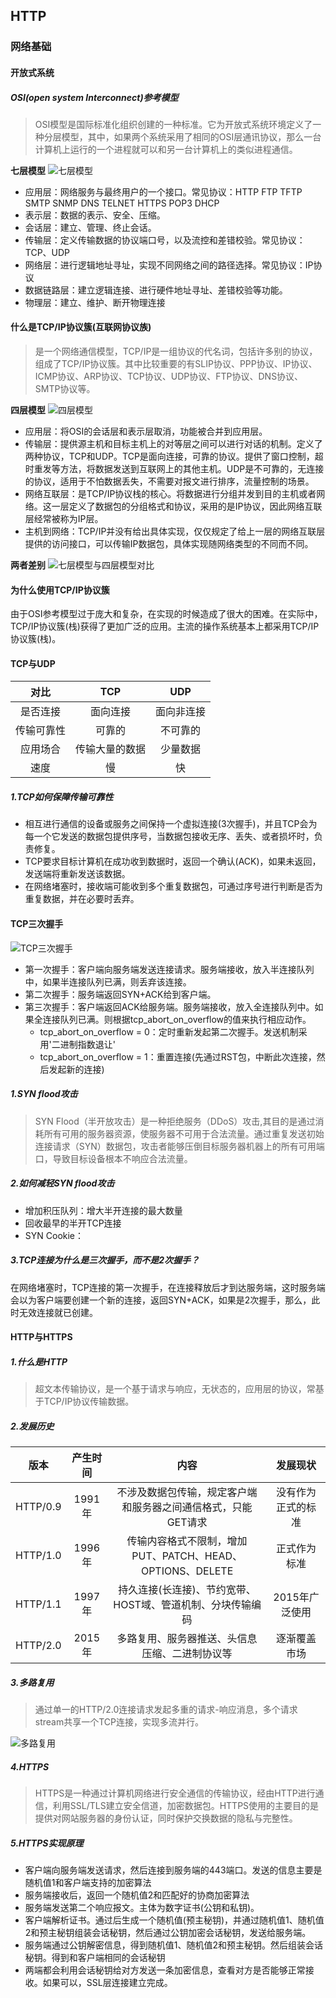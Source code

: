 ## HTTP

### 网络基础

#### 开放式系统
> 

##### OSI(open system Interconnect)参考模型
> OSI模型是国际标准化组织创建的一种标准。它为开放式系统环境定义了一种分层模型，其中，如果两个系统采用了相同的OSI层通讯协议，那么一台计算机上运行的一个进程就可以和另一台计算机上的类似进程通信。

**七层模型**
![七层模型](../assets/images/OSI分层模型.png)
- 应用层：网络服务与最终用户的一个接口。常见协议：HTTP FTP TFTP SMTP SNMP DNS TELNET HTTPS POP3 DHCP
- 表示层：数据的表示、安全、压缩。
- 会话层：建立、管理、终止会话。
- 传输层：定义传输数据的协议端口号，以及流控和差错校验。常见协议：TCP、UDP
- 网络层：进行逻辑地址寻址，实现不同网络之间的路径选择。常见协议：IP协议
- 数据链路层：建立逻辑连接、进行硬件地址寻址、差错校验等功能。
- 物理层：建立、维护、断开物理连接

#### 什么是TCP/IP协议簇(互联网协议族)
> 是一个网络通信模型，TCP/IP是一组协议的代名词，包括许多别的协议，组成了TCP/IP协议簇。其中比较重要的有SLIP协议、PPP协议、IP协议、ICMP协议、ARP协议、TCP协议、UDP协议、FTP协议、DNS协议、SMTP协议等。

**四层模型**
![四层模型](../assets/images/TCP-IP分层模型.png)
- 应用层：将OSI的会话层和表示层取消，功能被合并到应用层。
- 传输层：提供源主机和目标主机上的对等层之间可以进行对话的机制。定义了两种协议，TCP和UDP。TCP是面向连接，可靠的协议。提供了窗口控制，超时重发等方法，将数据发送到互联网上的其他主机。UDP是不可靠的，无连接的协议，适用于不怕数据丢失，不需要对报文进行排序，流量控制的场景。
- 网络互联层：是TCP/IP协议栈的核心。将数据进行分组并发到目的主机或者网络。这一层定义了数据包的分组格式和协议，采用的是IP协议，因此网络互联层经常被称为IP层。
- 主机到网络：TCP/IP并没有给出具体实现，仅仅规定了给上一层的网络互联层提供的访问接口，可以传输IP数据包，具体实现随网络类型的不同而不同。

**两者差别**
![七层模型与四层模型对比](../assets/images/OSI与TCP-IP区别.png)

#### 为什么使用TCP/IP协议簇
由于OSI参考模型过于庞大和复杂，在实现的时候造成了很大的困难。在实际中，TCP/IP协议簇(栈)获得了更加广泛的应用。主流的操作系统基本上都采用TCP/IP协议簇(栈)。

#### TCP与UDP
 对比 | TCP | UDP
:---: |:---:| :---:
是否连接 | 面向连接 | 面向非连接
传输可靠性 | 可靠的 | 不可靠的
应用场合 | 传输大量的数据 | 少量数据
速度 | 慢 | 快

##### 1.TCP如何保障传输可靠性

- 相互进行通信的设备或服务之间保持一个虚拟连接(3次握手)，并且TCP会为每一个它发送的数据包提供序号，当数据包接收无序、丢失、或者损坏时，负责修复。
- TCP要求目标计算机在成功收到数据时，返回一个确认(ACK)，如果未返回，发送端将重新发送该数据。
- 在网络堵塞时，接收端可能收到多个重复数据包，可通过序号进行判断是否为重复数据，并在必要时丢弃。

#### TCP三次握手

![TCP三次握手](../assets/images/TCP三次握手.png)

- 第一次握手：客户端向服务端发送连接请求。服务端接收，放入半连接队列中，如果半连接队列已满，则丢弃该连接。
- 第二次握手：服务端返回SYN+ACK给到客户端。
- 第三次握手：客户端返回ACK给服务端。服务端接收，放入全连接队列中。如果全连接队列已满。则根据tcp_abort_on_overflow的值来执行相应动作。
  - tcp_abort_on_overflow = 0：定时重新发起第二次握手。发送机制采用'二进制指数退让'
  - tcp_abort_on_overflow = 1：重置连接(先通过RST包，中断此次连接，然后发起新的连接)

##### 1.SYN flood攻击

> SYN Flood（半开放攻击）是一种拒绝服务（DDoS）攻击,其目的是通过消耗所有可用的服务器资源，使服务器不可用于合法流量。通过重复发送初始连接请求（SYN）数据包，攻击者能够压倒目标服务器机器上的所有可用端口，导致目标设备根本不响应合法流量。

##### 2.如何减轻SYN flood攻击

- 增加积压队列：增大半开连接的最大数量
- 回收最早的半开TCP连接
- SYN Cookie：

##### 3.TCP连接为什么是三次握手，而不是2次握手？

在网络堵塞时，TCP连接的第一次握手，在连接释放后才到达服务端，这时服务端会以为客户端要创建一个新的连接，返回SYN+ACK，如果是2次握手，那么，此时无效连接就已创建。

#### HTTP与HTTPS

##### 1.什么是HTTP
> 超文本传输协议，是一个基于请求与响应，无状态的，应用层的协议，常基于TCP/IP协议传输数据。

##### 2.发展历史
 版本 | 产生时间 | 内容 | 发展现状
:---: |:---:| :---: | :---: |
HTTP/0.9 | 1991年 | 不涉及数据包传输，规定客户端和服务器之间通信格式，只能GET请求 | 没有作为正式的标准
HTTP/1.0 | 1996年 | 传输内容格式不限制，增加PUT、PATCH、HEAD、OPTIONS、DELETE | 正式作为标准
HTTP/1.1 | 1997年 | 持久连接(长连接)、节约宽带、HOST域、管道机制、分块传输编码 | 2015年广泛使用
HTTP/2.0 | 2015年 | 多路复用、服务器推送、头信息压缩、二进制协议等 | 逐渐覆盖市场

##### 3.多路复用
> 通过单一的HTTP/2.0连接请求发起多重的请求-响应消息，多个请求stream共享一个TCP连接，实现多流并行。

![多路复用](../assets/images/多路复用.jpg)

##### 4.HTTPS
> HTTPS是一种通过计算机网络进行安全通信的传输协议，经由HTTP进行通信，利用SSL/TLS建立安全信道，加密数据包。HTTPS使用的主要目的是提供对网站服务器的身份认证，同时保护交换数据的隐私与完整性。

##### 5.HTTPS实现原理
- 客户端向服务端发送请求，然后连接到服务端的443端口。发送的信息主要是随机值1和客户端支持的加密算法
- 服务端接收后，返回一个随机值2和匹配好的协商加密算法
- 服务端发送第二个响应报文。主体为数字证书(公钥和私钥)。
- 客户端解析证书。通过后生成一个随机值(预主秘钥)，并通过随机值1、随机值2和预主秘钥组装会话秘钥，然后通过公钥加密会话秘钥，发送给服务端。
- 服务端通过公钥解密信息，得到随机值1、随机值2和预主秘钥。然后组装会话秘钥。得到和客户端相同的会话秘钥
- 两端都会利用会话秘钥给对方发送一条加密信息，查看对方是否能够正常接收。如果可以，SSL层连接建立完成。




